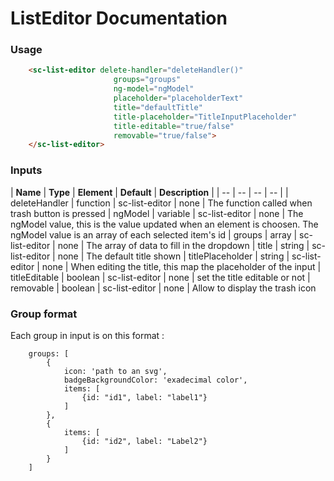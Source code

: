 # ListEditor Documentation

### Usage
```html
    <sc-list-editor delete-handler="deleteHandler()"
                       groups="groups"
                       ng-model="ngModel"
                       placeholder="placeholderText"
                       title="defaultTitle"
                       title-placeholder="TitleInputPlaceholder"
                       title-editable="true/false"
                       removable="true/false">
    </sc-list-editor>
```

### Inputs

| **Name** | **Type** | **Element** | **Default** | **Description** |
| -- | -- | -- | -- |
| deleteHandler | function | sc-list-editor | none | The function called when trash button is pressed
| ngModel | variable | sc-list-editor | none | The ngModel value, this is the value updated when an element is choosen. The ngModel value is an array of each selected item's id
| groups | array | sc-list-editor | none | The array of data to fill in the dropdown
| title | string | sc-list-editor | none | The default title shown
| titlePlaceholder | string | sc-list-editor | none | When editing the title, this map the placeholder of the input
| titleEditable | boolean | sc-list-editor | none | set the title editable or not
| removable | boolean | sc-list-editor | none | Allow to display the trash icon


### Group format

Each group in input is on this format :

```
    groups: [
        {
            icon: 'path to an svg',
            badgeBackgroundColor: 'exadecimal color',
            items: [
                {id: "id1", label: "label1"}
            ]
        },
        {
            items: [
                {id: "id2", label: "Label2"}
            ]
        }
    ]
```